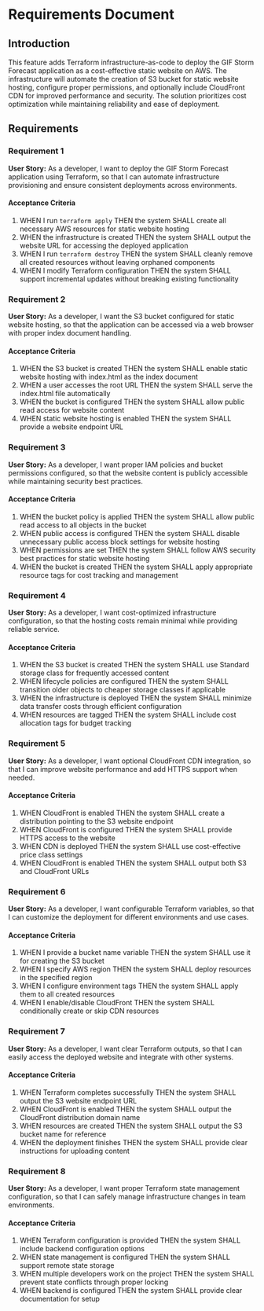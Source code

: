 # Requirements Document

## Introduction

This feature adds Terraform infrastructure-as-code to deploy the GIF Storm Forecast application as a cost-effective static website on AWS. The infrastructure will automate the creation of S3 bucket for static website hosting, configure proper permissions, and optionally include CloudFront CDN for improved performance and security. The solution prioritizes cost optimization while maintaining reliability and ease of deployment.

## Requirements

### Requirement 1

**User Story:** As a developer, I want to deploy the GIF Storm Forecast application using Terraform, so that I can automate infrastructure provisioning and ensure consistent deployments across environments.

#### Acceptance Criteria

1. WHEN I run `terraform apply` THEN the system SHALL create all necessary AWS resources for static website hosting
2. WHEN the infrastructure is created THEN the system SHALL output the website URL for accessing the deployed application
3. WHEN I run `terraform destroy` THEN the system SHALL cleanly remove all created resources without leaving orphaned components
4. WHEN I modify Terraform configuration THEN the system SHALL support incremental updates without breaking existing functionality

### Requirement 2

**User Story:** As a developer, I want the S3 bucket configured for static website hosting, so that the application can be accessed via a web browser with proper index document handling.

#### Acceptance Criteria

1. WHEN the S3 bucket is created THEN the system SHALL enable static website hosting with index.html as the index document
2. WHEN a user accesses the root URL THEN the system SHALL serve the index.html file automatically
3. WHEN the bucket is configured THEN the system SHALL allow public read access for website content
4. WHEN static website hosting is enabled THEN the system SHALL provide a website endpoint URL

### Requirement 3

**User Story:** As a developer, I want proper IAM policies and bucket permissions configured, so that the website content is publicly accessible while maintaining security best practices.

#### Acceptance Criteria

1. WHEN the bucket policy is applied THEN the system SHALL allow public read access to all objects in the bucket
2. WHEN public access is configured THEN the system SHALL disable unnecessary public access block settings for website hosting
3. WHEN permissions are set THEN the system SHALL follow AWS security best practices for static website hosting
4. WHEN the bucket is created THEN the system SHALL apply appropriate resource tags for cost tracking and management

### Requirement 4

**User Story:** As a developer, I want cost-optimized infrastructure configuration, so that the hosting costs remain minimal while providing reliable service.

#### Acceptance Criteria

1. WHEN the S3 bucket is created THEN the system SHALL use Standard storage class for frequently accessed content
2. WHEN lifecycle policies are configured THEN the system SHALL transition older objects to cheaper storage classes if applicable
3. WHEN the infrastructure is deployed THEN the system SHALL minimize data transfer costs through efficient configuration
4. WHEN resources are tagged THEN the system SHALL include cost allocation tags for budget tracking

### Requirement 5

**User Story:** As a developer, I want optional CloudFront CDN integration, so that I can improve website performance and add HTTPS support when needed.

#### Acceptance Criteria

1. WHEN CloudFront is enabled THEN the system SHALL create a distribution pointing to the S3 website endpoint
2. WHEN CloudFront is configured THEN the system SHALL provide HTTPS access to the website
3. WHEN CDN is deployed THEN the system SHALL use cost-effective price class settings
4. WHEN CloudFront is enabled THEN the system SHALL output both S3 and CloudFront URLs

### Requirement 6

**User Story:** As a developer, I want configurable Terraform variables, so that I can customize the deployment for different environments and use cases.

#### Acceptance Criteria

1. WHEN I provide a bucket name variable THEN the system SHALL use it for creating the S3 bucket
2. WHEN I specify AWS region THEN the system SHALL deploy resources in the specified region
3. WHEN I configure environment tags THEN the system SHALL apply them to all created resources
4. WHEN I enable/disable CloudFront THEN the system SHALL conditionally create or skip CDN resources

### Requirement 7

**User Story:** As a developer, I want clear Terraform outputs, so that I can easily access the deployed website and integrate with other systems.

#### Acceptance Criteria

1. WHEN Terraform completes successfully THEN the system SHALL output the S3 website endpoint URL
2. WHEN CloudFront is enabled THEN the system SHALL output the CloudFront distribution domain name
3. WHEN resources are created THEN the system SHALL output the S3 bucket name for reference
4. WHEN the deployment finishes THEN the system SHALL provide clear instructions for uploading content

### Requirement 8

**User Story:** As a developer, I want proper Terraform state management configuration, so that I can safely manage infrastructure changes in team environments.

#### Acceptance Criteria

1. WHEN Terraform configuration is provided THEN the system SHALL include backend configuration options
2. WHEN state management is configured THEN the system SHALL support remote state storage
3. WHEN multiple developers work on the project THEN the system SHALL prevent state conflicts through proper locking
4. WHEN backend is configured THEN the system SHALL provide clear documentation for setup